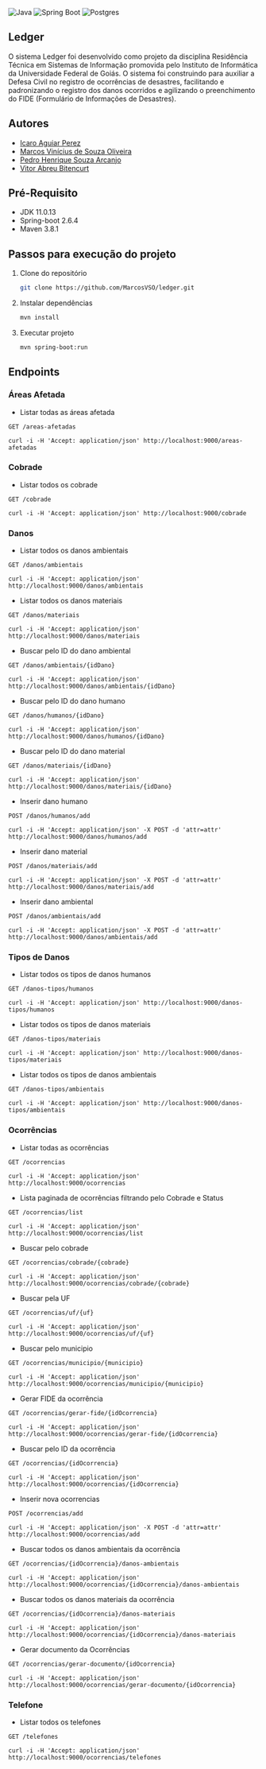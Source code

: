 ![Java](https://img.shields.io/badge/Java-ED8B00?style=for-the-badge&logo=java&logoColor=white) ![Spring Boot](https://img.shields.io/badge/Spring_Boot-F2F4F9?style=for-the-badge&logo=spring-boot) ![Postgres](https://img.shields.io/badge/PostgreSQL-316192?style=for-the-badge&logo=postgresql&logoColor=white)

## Ledger

O sistema Ledger foi desenvolvido como projeto da disciplina Residência Técnica em Sistemas de Informação promovida pelo Instituto de Informática da Universidade Federal de Goiás.
O sistema foi construindo para auxiliar a Defesa Civil no registro de ocorrências de desastres, facilitando e padronizando o registro dos danos ocorridos e agilizando o preenchimento do FIDE (Formulário de Informações de Desastres).

## Autores
- [Icaro Aguiar Perez](https://www.github.com/icaro1508)
- [Marcos Vinícius de Souza Oliveira](https://www.github.com/MarcosVSO)
- [Pedro Henrique Souza Arcanjo](https://www.github.com/pedrohsa1)
- [Vitor Abreu Bitencurt]()

## Pré-Requisito

* JDK 11.0.13
* Spring-boot 2.6.4
* Maven 3.8.1

## Passos para execução do projeto

1. Clone do repositório
   ```sh
   git clone https://github.com/MarcosVSO/ledger.git
   ```
2. Instalar dependências
   ```sh
   mvn install
   ```
2. Executar projeto
   ```sh
   mvn spring-boot:run
   ```

## Endpoints

### Áreas Afetada

- Listar todas as áreas afetada

`GET /areas-afetadas`

    curl -i -H 'Accept: application/json' http://localhost:9000/areas-afetadas

### Cobrade

- Listar todos os cobrade

`GET /cobrade`

    curl -i -H 'Accept: application/json' http://localhost:9000/cobrade

### Danos

- Listar todos os danos ambientais

`GET /danos/ambientais`

    curl -i -H 'Accept: application/json' http://localhost:9000/danos/ambientais

- Listar todos os danos materiais

`GET /danos/materiais`

    curl -i -H 'Accept: application/json' http://localhost:9000/danos/materiais

- Buscar pelo ID do dano ambiental

`GET /danos/ambientais/{idDano}`

    curl -i -H 'Accept: application/json' http://localhost:9000/danos/ambientais/{idDano}

- Buscar pelo ID do dano humano

`GET /danos/humanos/{idDano}`

    curl -i -H 'Accept: application/json' http://localhost:9000/danos/humanos/{idDano}

- Buscar pelo ID do dano material

`GET /danos/materiais/{idDano}`

    curl -i -H 'Accept: application/json' http://localhost:9000/danos/materiais/{idDano}

- Inserir dano humano

`POST /danos/humanos/add`

    curl -i -H 'Accept: application/json' -X POST -d 'attr=attr' http://localhost:9000/danos/humanos/add

- Inserir dano material

`POST /danos/materiais/add`

    curl -i -H 'Accept: application/json' -X POST -d 'attr=attr' http://localhost:9000/danos/materiais/add

- Inserir dano ambiental

`POST /danos/ambientais/add`

    curl -i -H 'Accept: application/json' -X POST -d 'attr=attr' http://localhost:9000/danos/ambientais/add


### Tipos de Danos

- Listar todos os tipos de danos humanos

`GET /danos-tipos/humanos`

    curl -i -H 'Accept: application/json' http://localhost:9000/danos-tipos/humanos

- Listar todos os tipos de danos materiais

`GET /danos-tipos/materiais`

    curl -i -H 'Accept: application/json' http://localhost:9000/danos-tipos/materiais

- Listar todos os tipos de danos ambientais

`GET /danos-tipos/ambientais`

    curl -i -H 'Accept: application/json' http://localhost:9000/danos-tipos/ambientais

### Ocorrências

- Listar todas as ocorrências

`GET /ocorrencias`

    curl -i -H 'Accept: application/json' http://localhost:9000/ocorrencias

- Lista paginada de ocorrências filtrando pelo Cobrade e Status

`GET /ocorrencias/list`

    curl -i -H 'Accept: application/json' http://localhost:9000/ocorrencias/list

- Buscar pelo cobrade

`GET /ocorrencias/cobrade/{cobrade}`

    curl -i -H 'Accept: application/json' http://localhost:9000/ocorrencias/cobrade/{cobrade}

- Buscar pela UF

`GET /ocorrencias/uf/{uf}`

    curl -i -H 'Accept: application/json' http://localhost:9000/ocorrencias/uf/{uf}

- Buscar pelo municipio

`GET /ocorrencias/municipio/{municipio}`

	curl -i -H 'Accept: application/json' http://localhost:9000/ocorrencias/municipio/{municipio}
	
- Gerar FIDE da ocorrência

`GET /ocorrencias/gerar-fide/{idOcorrencia}`

    curl -i -H 'Accept: application/json' http://localhost:9000/ocorrencias/gerar-fide/{idOcorrencia}

- Buscar pelo ID da ocorrência

`GET /ocorrencias/{idOcorrencia}`

    curl -i -H 'Accept: application/json' http://localhost:9000/ocorrencias/{idOcorrencia}

- Inserir nova ocorrencias

`POST /ocorrencias/add`

	curl -i -H 'Accept: application/json' -X POST -d 'attr=attr' http://localhost:9000/ocorrencias/add
	
- Buscar todos os danos ambientais da ocorrência

`GET /ocorrencias/{idOcorrencia}/danos-ambientais`

    curl -i -H 'Accept: application/json' http://localhost:9000/ocorrencias/{idOcorrencia}/danos-ambientais

- Buscar todos os danos materiais da ocorrência

`GET /ocorrencias/{idOcorrencia}/danos-materiais`

    curl -i -H 'Accept: application/json' http://localhost:9000/ocorrencias/{idOcorrencia}/danos-materiais

- Gerar documento da Ocorrências

`GET /ocorrencias/gerar-documento/{idOcorrencia}`

    curl -i -H 'Accept: application/json' http://localhost:9000/ocorrencias/gerar-documento/{idOcorrencia}

### Telefone

- Listar todos os telefones

`GET /telefones`

    curl -i -H 'Accept: application/json' http://localhost:9000/ocorrencias/telefones
